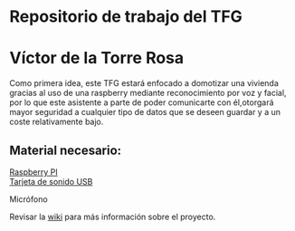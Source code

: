 # Repositorio de trabajo del TFG
# Víctor de la Torre Rosa

Como primera idea, este TFG estará enfocado a domotizar una vivienda
gracias al uso de una raspberry mediante reconocimiento por voz y facial, por lo
que este asistente a parte de poder comunicarte con él,otorgará mayor seguridad 
a cualquier tipo de datos que se deseen guardar y a un coste relativamente bajo.

## Material necesario:

[Raspberry PI](https://www.amazon.es/Raspberry-Pi-Modelo-Placa-Color/dp/B07BFH96M3/ref=sr_1_1_mod_primary_new?__mk_es_ES=%C3%85M%C3%85%C5%BD%C3%95%C3%91&crid=37PD244AWZZT5&keywords=RASPBERRY+PI+3+MODEL+B%2B+-+Placa+de+base&qid=1695047466&s=computers&sbo=RZvfv%2F%2FHxDF%2BO5021pAnSA%3D%3D&sprefix=raspberry+pi+3+model+b+-+placa+de+base%2Ccomputers%2C108&sr=1-1)  
[Tarjeta de sonido USB](https://www.amazon.es/dp/B00DHD8PPE?ref=ppx_yo2ov_dt_b_product_details&th=1)

Micrófono

Revisar la [wiki](https://github.com/RoboticsURJC/tfg-vdelatorre/wiki) para más información sobre el proyecto.
